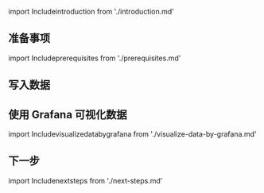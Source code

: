 
import Includeintroduction from './introduction.md' 

<Includeintroduction/>

## 准备事项

import Includeprerequisites from './prerequisites.md' 

<Includeprerequisites/>

## 写入数据

<InjectContent id="write-data" content={props.children}/>

## 使用 Grafana 可视化数据
import Includevisualizedatabygrafana from './visualize-data-by-grafana.md' 

<Includevisualizedatabygrafana/>

## 下一步

import Includenextsteps from './next-steps.md' 

<Includenextsteps/>
